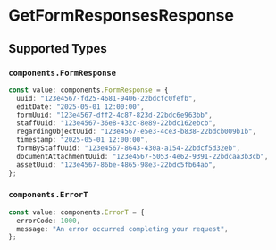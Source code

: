 # GetFormResponsesResponse


## Supported Types

### `components.FormResponse`

```typescript
const value: components.FormResponse = {
  uuid: "123e4567-fd25-4681-9406-22bdcfc0fefb",
  editDate: "2025-05-01 12:00:00",
  formUuid: "123e4567-dff2-4c87-823d-22bdc6e963bb",
  staffUuid: "123e4567-36e8-432c-8e89-22bdc162ebcb",
  regardingObjectUuid: "123e4567-e5e3-4ce3-b838-22bdcb009b1b",
  timestamp: "2025-05-01 12:00:00",
  formByStaffUuid: "123e4567-8643-430a-a154-22bdcf5d32eb",
  documentAttachmentUuid: "123e4567-5053-4e62-9391-22bdcaa3b3cb",
  assetUuid: "123e4567-86be-4865-98e3-22bdc5fb64ab",
};
```

### `components.ErrorT`

```typescript
const value: components.ErrorT = {
  errorCode: 1000,
  message: "An error occurred completing your request",
};
```

